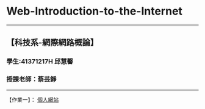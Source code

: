 # Web-Introduction-to-the-Internet
---
【科技系-網際網路概論】
---
### 學生:41371217H 邱慧馨
### 授課老師：蔡芸錚
---
【作業一】：
[個人網站](https://huixinnn77.github.io/Web-Introduction-to-the-Internet/)


